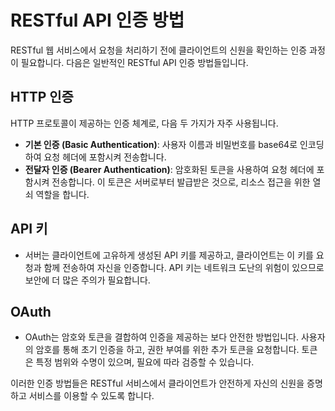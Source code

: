 # RESTful API 인증 방법

RESTful 웹 서비스에서 요청을 처리하기 전에 클라이언트의 신원을 확인하는 인증 과정이 필요합니다. 다음은 일반적인 RESTful API 인증 방법들입니다.

## HTTP 인증

HTTP 프로토콜이 제공하는 인증 체계로, 다음 두 가지가 자주 사용됩니다.

- **기본 인증 (Basic Authentication)**: 사용자 이름과 비밀번호를 base64로 인코딩하여 요청 헤더에 포함시켜 전송합니다.
- **전달자 인증 (Bearer Authentication)**: 암호화된 토큰을 사용하여 요청 헤더에 포함시켜 전송합니다. 이 토큰은 서버로부터 발급받은 것으로, 리소스 접근을 위한 열쇠 역할을 합니다.

## API 키

- 서버는 클라이언트에 고유하게 생성된 API 키를 제공하고, 클라이언트는 이 키를 요청과 함께 전송하여 자신을 인증합니다. API 키는 네트워크 도난의 위험이 있으므로 보안에 더 많은 주의가 필요합니다.

## OAuth

- OAuth는 암호와 토큰을 결합하여 인증을 제공하는 보다 안전한 방법입니다. 사용자의 암호를 통해 초기 인증을 하고, 권한 부여를 위한 추가 토큰을 요청합니다. 토큰은 특정 범위와 수명이 있으며, 필요에 따라 검증할 수 있습니다.

이러한 인증 방법들은 RESTful 서비스에서 클라이언트가 안전하게 자신의 신원을 증명하고 서비스를 이용할 수 있도록 합니다.
